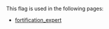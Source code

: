 This flag is used in the following pages:
 - [fortification_expert](../events/fortification_expert.md)
